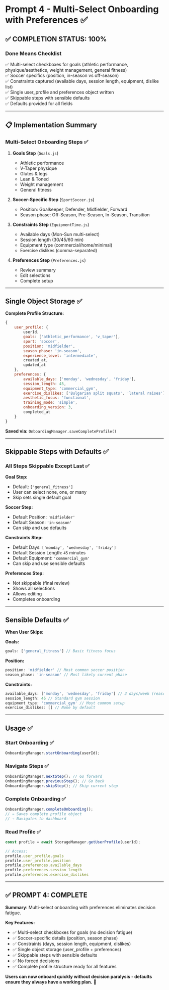 # Prompt 4 - Multi-Select Onboarding with Preferences ✅

## ✅ **COMPLETION STATUS: 100%**

### **Done Means Checklist**

✅ Multi-select checkboxes for goals (athletic performance, physique/aesthetics, weight management, general fitness)  
✅ Soccer specifics (position, in-season vs off-season)  
✅ Constraints captured (available days, session length, equipment, dislike list)  
✅ Single user_profile and preferences object written  
✅ Skippable steps with sensible defaults  
✅ Defaults provided for all fields  

---

## 📋 **Implementation Summary**

### **Multi-Select Onboarding Steps** ✅

1. **Goals Step** (`Goals.js`)
   - Athletic performance
   - V-Taper physique
   - Glutes & legs
   - Lean & Toned
   - Weight management
   - General fitness

2. **Soccer-Specific Step** (`SportSoccer.js`)
   - Position: Goalkeeper, Defender, Midfielder, Forward
   - Season phase: Off-Season, Pre-Season, In-Season, Transition

3. **Constraints Step** (`EquipmentTime.js`)
   - Available days (Mon-Sun multi-select)
   - Session length (30/45/60 min)
   - Equipment type (commercial/home/minimal)
   - Exercise dislikes (comma-separated)

4. **Preferences Step** (`Preferences.js`)
   - Review summary
   - Edit selections
   - Complete setup

---

## **Single Object Storage** ✅

**Complete Profile Structure:**
```javascript
{
    user_profile: {
        userId,
        goals: ['athletic_performance', 'v_taper'],
        sport: 'soccer',
        position: 'midfielder',
        season_phase: 'in-season',
        experience_level: 'intermediate',
        created_at,
        updated_at
    },
    preferences: {
        available_days: ['monday', 'wednesday', 'friday'],
        session_length: 45,
        equipment_type: 'commercial_gym',
        exercise_dislikes: ['Bulgarian split squats', 'lateral raises'],
        aesthetic_focus: 'functional',
        training_mode: 'simple',
        onboarding_version: 3,
        completed_at
    }
}
```

**Saved via:** `OnboardingManager.saveCompleteProfile()`

---

## **Skippable Steps with Defaults** ✅

### **All Steps Skippable Except Last** ✅

**Goal Step:**
- Default: `['general_fitness']`
- User can select none, one, or many
- Skip sets single default goal

**Soccer Step:**
- Default Position: `'midfielder'`
- Default Season: `'in-season'`
- Can skip and use defaults

**Constraints Step:**
- Default Days: `['monday', 'wednesday', 'friday']`
- Default Session Length: `45` minutes
- Default Equipment: `'commercial_gym'`
- Can skip and use sensible defaults

**Preferences Step:**
- Not skippable (final review)
- Shows all selections
- Allows editing
- Completes onboarding

---

## **Sensible Defaults** ✅

**When User Skips:**

**Goals:**
```javascript
goals: ['general_fitness'] // Basic fitness focus
```

**Position:**
```javascript
position: 'midfielder' // Most common soccer position
season_phase: 'in-season' // Most likely current phase
```

**Constraints:**
```javascript
available_days: ['monday', 'wednesday', 'friday'] // 3 days/week (reasonable)
session_length: 45 // Standard gym session
equipment_type: 'commercial_gym' // Most common setup
exercise_dislikes: [] // None by default
```

---

## **Usage** ✅

### **Start Onboarding** ✅
```javascript
OnboardingManager.startOnboarding(userId);
```

### **Navigate Steps** ✅
```javascript
OnboardingManager.nextStep(); // Go forward
OnboardingManager.previousStep(); // Go back
OnboardingManager.skipStep(); // Skip current step
```

### **Complete Onboarding** ✅
```javascript
OnboardingManager.completeOnboarding();
// → Saves complete profile object
// → Navigates to dashboard
```

### **Read Profile** ✅
```javascript
const profile = await StorageManager.getUserProfile(userId);

// Access:
profile.user_profile.goals
profile.user_profile.position
profile.preferences.available_days
profile.preferences.session_length
profile.preferences.exercise_dislikes
```

---

## ✅ **PROMPT 4: COMPLETE**

**Summary**: Multi-select onboarding with preferences eliminates decision fatigue.

**Key Features:**
- ✅ Multi-select checkboxes for goals (no decision fatigue)
- ✅ Soccer-specific details (position, season phase)
- ✅ Constraints (days, session length, equipment, dislikes)
- ✅ Single object storage (user_profile + preferences)
- ✅ Skippable steps with sensible defaults
- ✅ No forced decisions
- ✅ Complete profile structure ready for all features

**Users can now onboard quickly without decision paralysis - defaults ensure they always have a working plan.** 🎯
